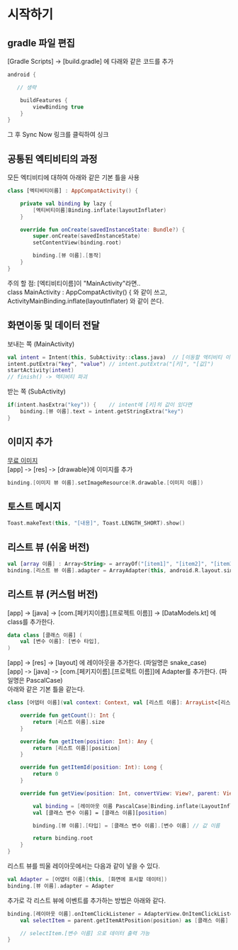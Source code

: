 # 시작하기  

## gradle 파일 편집  
[Gradle Scripts] -> [build.gradle] 에 다래와 같은 코드를 추가  
```kotlin
android {

   // 생략

    buildFeatures {
        viewBinding true
    }
}
```

그 후 Sync Now 링크를 클릭하여 싱크  

## 공통된 엑티비티의 과정  
모든 엑티비티에 대하여 아래와 같은 기본 틀을 사용  

```kotlin
class [엑티비티이름] : AppCompatActivity() {

    private val binding by lazy {
        [엑티비티이름]Binding.inflate(layoutInflater)
    }

    override fun onCreate(savedInstanceState: Bundle?) {
        super.onCreate(savedInstanceState)
        setContentView(binding.root)

        binding.[뷰 이름].[동작]
    }
}
```

주의 할 점: [엑티비티이름]이 "MainActivity"라면..  
class MainActivity : AppCompatActivity() { 와 같이 쓰고,  
ActivityMainBinding.inflate(layoutInflater) 와 같이 쓴다.  

## 화면이동 및 데이터 전달  
보내는 쪽  (MainActivity)  
```kotlin
val intent = Intent(this, SubActivity::class.java)  // [이동할 엑티비티 이름]::class.java
intent.putExtra("key", "value") // intent.putExtra("[키]", "[값]")
startActivity(intent)
// finish() -> 엑티비티 파괴
```

받는 쪽 (SubActivity)  
```kotlin
if(intent.hasExtra("key")) {    // intent에 [키]의 값이 있다면 
    binding.[뷰 이름].text = intent.getStringExtra("key")
}
```

## 이미지 추가  
[무료 이미지](https://www.flaticon.com/)  
[app] -> [res] -> [drawable]에 이미지를 추가  
```kotlin
binding.[이미지 뷰 이름].setImageResource(R.drawable.[이미지 이름])
```

## 토스트 메시지
```kotlin
Toast.makeText(this, "[내용]", Toast.LENGTH_SHORT).show()
```

## 리스트 뷰 (쉬움 버전)  
```kotlin
val [array 이름] : Array<String> = arrayOf("[item1]", "[item2]", "[item3]")
binding.[리스트 뷰 이름].adapter = ArrayAdapter(this, android.R.layout.simple_list_item_1, [array 이름])
```

## 리스트 뷰 (커스텀 버전)  
[app] -> [java] -> [com.[페키지이름].[프로젝트 이름]] -> [DataModels.kt] 에 class를 추가한다.  
```kotlin
data class [클래스 이름] (
    val [변수 이름]: [변수 타입],
)
```
[app] -> [res] -> [layout] 에 레이아웃을 추가한다. (파일명은 snake_case)  
[app] -> [java] -> [com.[페키지이름].[프로젝트 이름]]에 Adapter를 추가한다. (파일명은 PascalCase)  
아래와 같은 기본 틀을 같는다.  
```kotlin
class [어뎁터 이름](val context: Context, val [리스트 이름]: ArrayList<[리스트 클래스]>) : BaseAdapter() {

    override fun getCount(): Int {
        return [리스트 이름].size
    }

    override fun getItem(position: Int): Any {
        return [리스트 이름][position]
    }

    override fun getItemId(position: Int): Long {
        return 0
    }

    override fun getView(position: Int, convertView: View?, parent: ViewGroup?): View {

        val binding = [레이아웃 이름 PascalCase]Binding.inflate(LayoutInflater.from(context))
        val [클래스 변수 이름] = [클래스 이름][position]

        binding.[뷰 이름].[타입] = [클래스 변수 이름].[변수 이름] // 값 이름

        return binding.root
    }
}
```
리스트 뷰를 띄울 레이아웃에서는 다음과 같이 넣을 수 있다.  
```kotlin
val Adapter = [어뎁터 이름](this, [화면에 표시할 데이터])
binding.[뷰 이름].adapter = Adapter
```
추가로 각 리스트 뷰에 이벤트를 추가하는 방법은 아래와 같다.  
```kotlin
binding.[레이아웃 이름].onItemClickListener = AdapterView.OnItemClickListener { parent, view, position, id ->
    val selectItem = parent.getItemAtPosition(position) as [클래스 이름]

    // selectItem.[변수 이름] 으로 데이터 출력 가능
}
```
